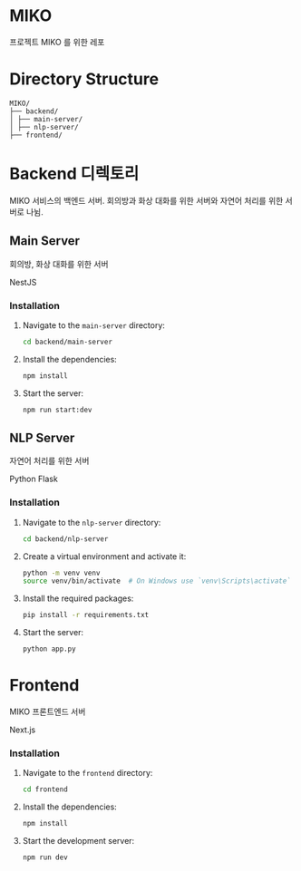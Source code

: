 # MIKO
프로젝트 MIKO 를 위한 레포


# Directory Structure
```
MIKO/
├── backend/
│ ├── main-server/
│ ├── nlp-server/
├── frontend/
```

# Backend 디렉토리
MIKO 서비스의 백엔드 서버. 회의방과 화상 대화를 위한 서버와 자연어 처리를 위한 서버로 나뉨.

## Main Server
회의방, 화상 대화를 위한 서버

NestJS

### Installation
1. Navigate to the `main-server` directory:
    ```bash
    cd backend/main-server
    ```

2. Install the dependencies:
    ```bash
    npm install
    ```

3. Start the server:
    ```bash
    npm run start:dev
    ```


## NLP Server
자연어 처리를 위한 서버

Python Flask

### Installation
1. Navigate to the `nlp-server` directory:
    ```bash
    cd backend/nlp-server
    ```

2. Create a virtual environment and activate it:
    ```bash
    python -m venv venv
    source venv/bin/activate  # On Windows use `venv\Scripts\activate`
    ```

3. Install the required packages:
    ```bash
    pip install -r requirements.txt
    ```

4. Start the server:
    ```bash
    python app.py
    ```

# Frontend
MIKO 프론트엔드 서버

Next.js

### Installation
1. Navigate to the `frontend` directory:
    ```bash
    cd frontend
    ```

2. Install the dependencies:
    ```bash
    npm install
    ```

3. Start the development server:
    ```bash
    npm run dev
    ```


